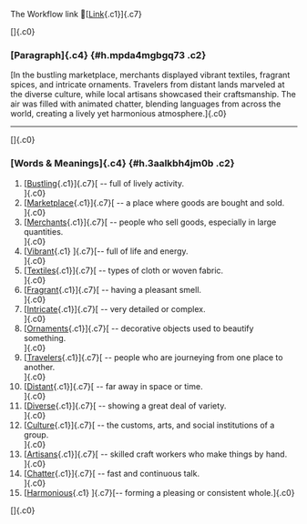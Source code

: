 The Workflow link
👏[[Link](https://www.google.com/url?q=http://www.google.com&sa=D&source=editors&ust=1759135228373344&usg=AOvVaw3MuGzK78mo6rXDYZCCbhuk){.c1}]{.c7}

[]{.c0}

### [Paragraph]{.c4} {#h.mpda4mgbgq73 .c2}

[In the bustling marketplace, merchants displayed vibrant textiles,
fragrant spices, and intricate ornaments. Travelers from distant lands
marveled at the diverse culture, while local artisans showcased their
craftsmanship. The air was filled with animated chatter, blending
languages from across the world, creating a lively yet harmonious
atmosphere.]{.c0}

------------------------------------------------------------------------

[]{.c0}

### [Words & Meanings]{.c4} {#h.3aalkbh4jm0b .c2}

1.  [[Bustling](https://www.google.com/url?q=http://www.google.com&sa=D&source=editors&ust=1759135228374371&usg=AOvVaw3h9OVbVJ3FTNpmCbz3dlI_){.c1}]{.c7}[ --
    full of lively activity.\
    ]{.c0}
2.  [[Marketplace](https://www.google.com/url?q=http://www.google.com&sa=D&source=editors&ust=1759135228374578&usg=AOvVaw3rT3CxXC3jJhlIWolnLf1T){.c1}]{.c7}[ --
    a place where goods are bought and sold.\
    ]{.c0}
3.  [[Merchants](https://www.google.com/url?q=http://www.google.com&sa=D&source=editors&ust=1759135228374761&usg=AOvVaw3f9T8z_JZUHDWH_FM2ww9b){.c1}]{.c7}[ --
    people who sell goods, especially in large quantities.\
    ]{.c0}
4.  [[Vibrant](https://www.google.com/url?q=http://www.google.com&sa=D&source=editors&ust=1759135228374977&usg=AOvVaw04BOZvFPEuWM57NMFbMMF2){.c1}
    ]{.c7}[-- full of life and energy.\
    ]{.c0}
5.  [[Textiles](https://www.google.com/url?q=http://www.google.com&sa=D&source=editors&ust=1759135228375136&usg=AOvVaw3p0yDErfGds6rltPb8yC4I){.c1}]{.c7}[ --
    types of cloth or woven fabric.\
    ]{.c0}
6.  [[Fragrant](https://www.google.com/url?q=http://www.google.com&sa=D&source=editors&ust=1759135228375295&usg=AOvVaw19QrrgumbEqT2HPE6Cf_VC){.c1}]{.c7}[ --
    having a pleasant smell.\
    ]{.c0}
7.  [[Intricate](https://www.google.com/url?q=http://www.google.com&sa=D&source=editors&ust=1759135228375453&usg=AOvVaw1krDWas7YGDeHU8JqIMleq){.c1}]{.c7}[ --
    very detailed or complex.\
    ]{.c0}
8.  [[Ornaments](https://www.google.com/url?q=http://www.google.com&sa=D&source=editors&ust=1759135228375599&usg=AOvVaw309lIstuxUjBs97KTGcPXQ){.c1}]{.c7}[ --
    decorative objects used to beautify something.\
    ]{.c0}
9.  [[Travelers](https://www.google.com/url?q=http://www.google.com&sa=D&source=editors&ust=1759135228375786&usg=AOvVaw1yJZvK5hIAb1n84gIWXPw6){.c1}]{.c7}[ --
    people who are journeying from one place to another.\
    ]{.c0}
10. [[Distant](https://www.google.com/url?q=http://www.google.com&sa=D&source=editors&ust=1759135228375974&usg=AOvVaw3Yh23AcfYWpcYD5UP5NBb4){.c1}]{.c7}[ --
    far away in space or time.\
    ]{.c0}
11. [[Diverse](https://www.google.com/url?q=http://www.google.com&sa=D&source=editors&ust=1759135228376120&usg=AOvVaw33STt9OaUpOnOEDVRcXLN5){.c1}]{.c7}[ --
    showing a great deal of variety.\
    ]{.c0}
12. [[Culture](https://www.google.com/url?q=http://www.google.com&sa=D&source=editors&ust=1759135228376274&usg=AOvVaw3ICxK0B8bCAhcYJJoKlJ02){.c1}]{.c7}[ --
    the customs, arts, and social institutions of a group.\
    ]{.c0}
13. [[Artisans](https://www.google.com/url?q=http://www.google.com&sa=D&source=editors&ust=1759135228376465&usg=AOvVaw2KmtCOd-srLa_VB5schl6z){.c1}]{.c7}[ --
    skilled craft workers who make things by hand.\
    ]{.c0}
14. [[Chatter](https://www.google.com/url?q=http://www.google.com&sa=D&source=editors&ust=1759135228376639&usg=AOvVaw1PSe72wLMsg3hHZPghtcpj){.c1}]{.c7}[ --
    fast and continuous talk.\
    ]{.c0}
15. [[Harmonious](https://www.google.com/url?q=http://www.google.com&sa=D&source=editors&ust=1759135228376794&usg=AOvVaw0zxZzMa9WDq9hVNNvEo3ej){.c1}
    ]{.c7}[-- forming a pleasing or consistent whole.]{.c0}

[]{.c0}
